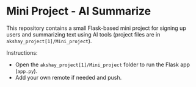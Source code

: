 # Mini Project - AI Summarize

This repository contains a small Flask-based mini project for signing up users and summarizing text using AI tools (project files are in `akshay_project[1]/Mini_project`).

Instructions:

- Open the `akshay_project[1]/Mini_project` folder to run the Flask app (`app.py`).
- Add your own remote if needed and push.
